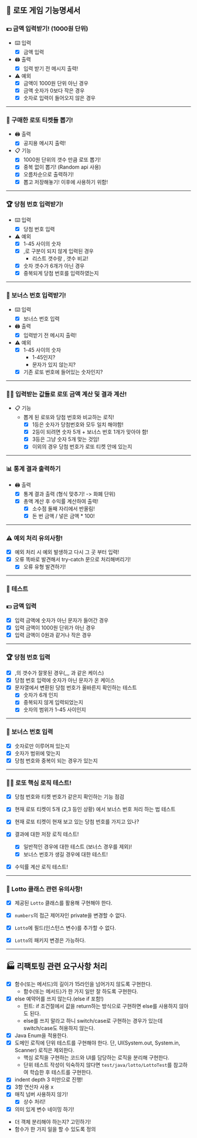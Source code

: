 ## 🎫 로또 게임 기능명세서


### 💵 금액 입력받기! (1000원 단위)
  - ⌨️ 입력
    - [X] 금액 입력
  - 🖨️ 출력
    - [X] 입력 받기 전 메시지 출력!
  - ⚠️ 예외
    - [X] 금액이 1000원 단위 아닌 경우
    - [X] 금액 숫자가 0보다 작은 경우
    - [X] 숫자로 입력이 들어오지 않은 경우
---

### 🎫 구매한 로또 티켓들 뽑기!

  - 🖨️ 출력
    - [X] 공지용 메시지 출력!
  - 📋 기능
    - [X] 1000원 단위의 갯수 만큼 로또 뽑기!
    - [X] 중복 없이 뽑기! (Random api 사용)
    - [X] 오름차순으로 출력하기!
    - [X] 뽑고 저장해놓기! 이후에 사용하기 위함!
---

### 🏆 당첨 번호 입력받기!


  - ⌨️ 입력
    - [X] 당첨 번호 입력
  - ⚠️ 예외
    - [X] 1-45 사이의 숫자
    - [X] ,로 구분이 되지 않게 입력된 경우
      - 리스트 갯수랑 , 갯수 비교!
    - [X] 숫자 갯수가 6개가 아닌 경우
    - [X] 중복되게 당첨 번호를 입력하였는지

---
    
###  🎁 보너스 번호 입력받기!

  - ⌨️ 입력
    - [X] 보너스 번호 입력
  - 🖨️ 출력
    - [X] 입력받기 전 메시지 출력!
  - ⚠️ 예외
    - [X] 1-45 사이의 숫자
      - 1-45인지?
      - 문자가 있지 않는지?
    - [X] 기존 로또 번호에 들어있는 숫자인지?
---
      
### 🧑‍💻 입력받는 값들로 로또 금액 계산 및 결과 계산!
  - 📋 기능 
    - 뽑게 된 로또와 당첨 번호와 비교하는 로직!
      - [X] 1등은 숫자가 당첨번호와 모두 일치 해야함!
      - [X] 2등이 되려면 숫자 5개 + 보너스 번호 1개가 맞아야 함!
      - [X] 3등은 그냥 숫자 5개 맞는 것임!
      - [X] 이외의 경우 당첨 번호가 로또 티켓 안에 있는지
---
 
### 📊 통계 결과 출력하기
- 🖨️ 출력
  - [X] 통계 결과 출력 (형식 맞추기! -> 화폐 단위)
  - [X] 총액 계산 후 수익률 계산하여 출력!
    - [X] 소수점 둘째 자리에서 반올림!
    - [X] 돈 번 금액 / 넣은 금액 * 100!
---

  

### ⚠️ 예외 처리 유의사항!
  - [X] 예외 처리 시 예외 발생하고 다시 그 곳 부터 입력!
  - [X] 오류 똑바로 발견해서 try-catch 문으로 처리해버리기!
    - [X] 오류 유형 발견하기!

---

### 🧪 테스트

### 💵 금액 입력
  - [X] 입력 금액에 숫자가 아닌 문자가 들어간 경우
  - [X] 입력 금액이 1000원 단위가 아닌 경우 
  - [X] 입력 금액이 0원과 같거나 작은 경우

---

### 🏆 당첨 번호 입력
  - [X] ,의 갯수가 잘못된 경우(,,, 과 같은 케이스)
  - [X] 당첨 번호 입력에 숫자가 아닌 문자가 온 케이스
  - [X] 문자열에서 변환된 당첨 번호가 올바른지 확인하는 테스트
      - [X] 숫자가 6개 인지
      - [X] 중복되지 않게 입력되었는지
      - [X] 숫자의 범위가 1-45 사이인지 
---

### 🎁 보너스 번호 입력
- [X] 숫자로만 이루어져 있는지
- [X] 숫자가 범위에 맞는지
- [X] 당첨 번호와 중복이 되는 경우가 있는지 
---

### 🧑‍💻 로또 핵심 로직 테스트!
  - [X] 당첨 번호와 티켓 번호가 같은지 확인하는 기능 점검
  - [X] 현재 로또 티켓이 5개 (2,3 등인 상황) 에서 보너스 번호 처리 하는 법 테스트
  - [X] 현재 로또 티켓이 현재 보고 있는 당첨 번호를 가지고 있나?
  - [X] 결과에 대한 저장 로직 테스트!
       - [X] 일반적인 경우에 대한 테스트 (보너스 경우를 제외)!
       - [X] 보너스 번호가 생길 경우에 대한 테스트!
- [X] 수익률 계산 로직 테스트!


---

### 🎫 Lotto 클래스 관련 유의사항!
- [X] 제공된 `Lotto` 클래스를 활용해 구현해야 한다.
- [X] `numbers`의 접근 제어자인 private을 변경할 수 없다.
- [X] `Lotto`에 필드(인스턴스 변수)를 추가할 수 없다.
- [X] `Lotto`의 패키지 변경은 가능하다.



---


## 🏭 리팩토링 관련 요구사항 처리
- [X] 함수(또는 메서드)의 길이가 15라인을 넘어가지 않도록 구현한다.
  - 함수(또는 메서드)가 한 가지 일만 잘 하도록 구현한다.
- [X] else 예약어를 쓰지 않는다.(else if 포함!)
  - 힌트: if 조건절에서 값을 return하는 방식으로 구현하면 else를 사용하지 않아도 된다.
  - else를 쓰지 말라고 하니 switch/case로 구현하는 경우가 있는데 switch/case도 허용하지 않는다.
- [X] Java Enum을 적용한다.
- [X] 도메인 로직에 단위 테스트를 구현해야 한다. 단, UI(System.out, System.in, Scanner) 로직은 제외한다.
  - 핵심 로직을 구현하는 코드와 UI를 담당하는 로직을 분리해 구현한다.
  - 단위 테스트 작성이 익숙하지 않다면 `test/java/lotto/LottoTest`를 참고하여 학습한 후 테스트를 구현한다.
-  [X] indent depth 3 미만으로 진행!
-  [X] 3항 연산자 사용 x
-  [X] 매직 넘버 사용하지 않기!
  - [X] 상수 처리!
-  [X] 의미 있게 변수 네이밍 하기!
-   더 객체 분리해야 하는지? 고민하기!
-   함수가 한 가지 일을 할 수 있도록 정의

